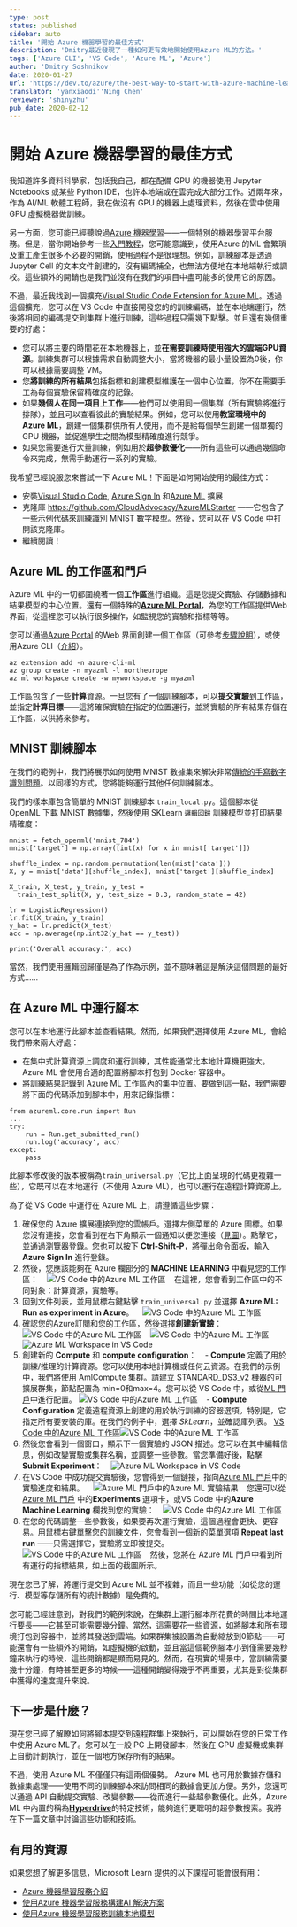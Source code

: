 ```yaml
---
type: post
status: published
sidebar: auto
title: '開始 Azure 機器學習的最佳方式'
description: 'Dmitry最近發現了一種如何更有效地開始使用Azure ML的方法。'
tags: ['Azure CLI', 'VS Code', 'Azure ML', 'Azure']
author: 'Dmitry Soshnikov'
date: 2020-01-27
url: 'https://dev.to/azure/the-best-way-to-start-with-azure-machine-learning-17jl'
translator: 'yanxiaodi''Ning Chen'
reviewer: 'shinyzhu'
pub_date: 2020-02-12
---
```


# 開始 Azure 機器學習的最佳方式

<ContentMeta />

我知道許多資料科學家，包括我自己，都在配備 GPU 的機器使用 Jupyter Notebooks 或某些 Python IDE，也許本地端或在雲完成大部分工作。近兩年來，作為 AI/ML 軟體工程師，我在做沒有 GPU 的機器上處理資料，然後在雲中使用 GPU 虛擬機器做訓練。

另一方面，您可能已經聽說過[Azure 機器學習](https://docs.microsoft.com/azure/machine-learning/?WT.mc_id=azureselected-content31-xinglzhu)——一個特別的機器學習平台服務。但是，當你開始參考一些[入門教程](https://docs.microsoft.com/azure/machine-learning/tutorial-train-models-with-aml/?WT.mc_id=azureselected-content31-xinglzhu)，您可能意識到，使用Azure 的ML 會繁瑣及重工產生很多不必要的開銷，使用過程不是很理想。例如，訓練腳本是透過 Jupyter Cell 的文本文件創建的，沒有編碼補全，也無法方便地在本地端執行或調校。這些額外的開銷也是我們並沒有在我們的項目中盡可能多的使用它的原因。

不過，最近我找到一個擴充[Visual Studio Code Extension for Azure ML](https://marketplace.visualstudio.com/items?itemName=ms-toolsai.vscode-ai&WT.mc_id=azureselected-content31-xinglzhu#overview)。透過這個擴充，您可以在 VS Code 中直接開發您的的訓練編碼，並在本地端運行，然後將相同的編碼提交到集群上進行訓練，這些過程只需幾下點擊。並且還有幾個重要的好處：

- 您可以將主要的時間花在本地機器上，並**在需要訓練時使用強大的雲端GPU資源**。訓練集群可以根據需求自動調整大小，當將機器的最小量設置為0後，你可以根據需要調整 VM。
- 您**將訓練的所有結果**包括指標和創建模型維護在一個中心位置，你不在需要手工為每個實驗保留精確度的記錄。
- 如果**幾個人在同一項目上工作**——他們可以使用同一個集群（所有實驗將進行排隊），並且可以查看彼此的實驗結果。例如，您可以使用**教室環境中的 Azure ML**，創建一個集群供所有人使用，而不是給每個學生創建一個單獨的 GPU 機器，並促進學生之間為模型精確度進行競爭。
- 如果您需要進行大量訓練，例如用於**超參數優化**——所有這些可以通過幾個命令來完成，無需手動運行一系列的實驗。

我希望已經說服您來嘗試一下 Azure ML！下面是如何開始使用的最佳方式：

- 安裝[Visual Studio Code](http://code.visualstudio.com/?WT.mc_id=azureselected-content31-xinglzhu), [Azure Sign In](https://marketplace.visualstudio.com/items?itemName=ms-vscode.azure-account&WT.mc_id=azureselected-content31-xinglzhu) 和[Azure ML](https://marketplace.visualstudio.com/items?itemName=ms-toolsai.vscode-ai&WT.mc_id=azureselected-content31-xinglzhu#overview) 擴展
- 克隆庫 https://github.com/CloudAdvocacy/AzureMLStarter ——它包含了一些示例代碼來訓練識別 MNIST 數字模型。然後，您可以在 VS Code 中打開該克隆庫。
- 繼續閱讀！

## Azure ML 的工作區和門戶

Azure ML 中的一切都圍繞著一個**工作區**進行組織。這是您提交實驗、存儲數據和結果模型的中心位置。還有一個特殊的[**Azure ML Portal**](http://ml.azure.com/?WT.mc_id=azureselected-content31-xinglzhu)，為您的工作區提供Web 界面，從這裡您可以執行很多操作，如監視您的實驗和指標等等。

您可以通過[Azure Portal](https://portal.azure.com/?WT.mc_id=azureselected-content31-xinglzhu) 的Web 界面創建一個工作區（可參考[步驟說明](https://docs.microsoft.com/azure/machine-learning/how-to-manage-workspace/?WT.mc_id=azureselected-content31-xinglzhu)），或使用Azure CLI（[介紹](https://docs.microsoft.com/en-us/azure/machine-learning/how-to-manage-workspace-cli/?WT.mc_id=azureselected-content31-xinglzhu)）。

```
az extension add -n azure-cli-ml
az group create -n myazml -l northeurope
az ml workspace create -w myworkspace -g myazml
```

工作區包含了一些**計算**資源。一旦您有了一個訓練腳本，可以**提交實驗**到工作區，並指定**計算目標**——這將確保實驗在指定的位置運行，並將實驗的所有結果存儲在工作區，以供將來參考。

## MNIST 訓練腳本

在我們的範例中，我們將展示如何使用 MNIST 數據集來解決非常[傳統的手寫數字識別問題](https://www.kaggle.com/c/digit-recognizer)。以同樣的方式，您將能夠運行其他任何訓練腳本。

我們的樣本庫包含簡單的 MNIST 訓練腳本 `train_local.py`。這個腳本從 OpenML 下載 MNIST 數據集，然後使用 SKLearn `邏輯回歸` 訓練模型並打印結果精確度：

```
mnist = fetch_openml('mnist_784')
mnist['target'] = np.array([int(x) for x in mnist['target']])

shuffle_index = np.random.permutation(len(mist['data']))
X, y = mnist['data'][shuffle_index], mnist['target'][shuffle_index]

X_train, X_test, y_train, y_test =
  train_test_split(X, y, test_size = 0.3, random_state = 42)

lr = LogisticRegression()
lr.fit(X_train, y_train)
y_hat = lr.predict(X_test)
acc = np.average(np.int32(y_hat == y_test))

print('Overall accuracy:', acc)
```

當然，我們使用邏輯回歸僅是為了作為示例，並不意味著這是解決這個問題的最好方式……

## 在 Azure ML 中運行腳本

您可以在本地運行此腳本並查看結果。然而，如果我們選擇使用 Azure ML，會給我們帶來兩大好處：

- 在集中式計算資源上調度和運行訓練，其性能通常比本地計算機更強大。 Azure ML 會使用合適的配置將腳本打包到 Docker 容器中。
- 將訓練結果記錄到 Azure ML 工作區內的集中位置。要做到這一點，我們需要將下面的代碼添加到腳本中，用來記錄指標：

```
from azureml.core.run import Run
...
try:
    run = Run.get_submitted_run()
    run.log('accuracy', acc)
except:
    pass
```

此腳本修改後的版本被稱為`train_universal.py`（它比上面呈現的代碼更複雜一些），它既可以在本地運行（不使用 Azure ML），也可以運行在遠程計算資源上。

為了從 VS Code 中運行在 Azure ML 上，請遵循這些步驟：

1. 確保您的 Azure 擴展連接到您的雲帳戶。選擇左側菜單的 Azure 圖標。如果您沒有連接，您會看到在右下角顯示一個通知以便您連接（[見圖](https://habrastorage.org/webt/7b/ii/u6/7biiu6ktpygayub0ff17-u36om4.png)）。點擊它，並通過瀏覽器登錄。您也可以按下 **Ctrl-Shift-P**，將彈出命令面板，輸入 **Azure Sign In** 進行登錄。
2. 然後，您應該能夠在 Azure 欄部分的 **MACHINE LEARNING** 中看見您的工作區：
   ![VS Code 中的Azure ML 工作區](https://res.cloudinary.com/practicaldev/image/fetch/s--db7R9m4s--/c_limit%2Cf_auto%2Cfl_progressive%2Cq_auto%2Cw_880/https://habrastorage.org/webt/uf/yu/da/ufyudahlxeed3roay5yppqu_cwq.png)
   在這裡，您會看到工作區中的不同對象：計算資源，實驗等。
3. 回到文件列表，並用鼠標右鍵點擊 `train_universal.py` 並選擇 **Azure ML: Run as experiment in Azure**。
   ![VS Code 中的Azure ML 工作區](https://res.cloudinary.com/practicaldev/image/fetch/s--GfBPAe07--/c_limit%2Cf_auto%2Cfl_progressive%2Cq_auto%2Cw_880/https://habrastorage.org/webt/x7/i7/ex/x7i7exvh6uatgqqmhvtte9u89ae.png)
4. 確認您的Azure訂閱和您的工作區，然後選擇**創建新實驗**：
   ![VS Code 中的Azure ML 工作區](https://res.cloudinary.com/practicaldev/image/fetch/s--yUX026iW--/c_limit%2Cf_auto%2Cfl_progressive%2Cq_auto%2Cw_880/https://habrastorage.org/webt/uq/p1/l1/uqp1l1mazrais_juw3zcfegnyds.png)
   ![VS Code 中的Azure ML 工作區](https://res.cloudinary.com/practicaldev/image/fetch/s--uYXYdSal--/c_limit%2Cf_auto%2Cfl_progressive%2Cq_auto%2Cw_880/https://habrastorage.org/webt/hk/of/ff/hkofffhrmy-mapz-zybagzi5pj4.png)
   ![Azure ML Workspace in VS Code](https://res.cloudinary.com/practicaldev/image/fetch/s--uppA0zaX--/c_limit%2Cf_auto%2Cfl_progressive%2Cq_auto%2Cw_880/https://habrastorage.org/webt/hd/nb/0c/hdnb0clmrgnq534iaktd20q8w2u.png)
5. 創建新的 **Compute** 和 **compute configuration**：
   - **Compute** 定義了用於訓練/推理的計算資源。您可以使用本地計算機或任何云資源。在我們的示例中，我們將使用 AmlCompute 集群。請建立 STANDARD_DS3_v2 機器的可擴展群集，節點配置為 min=0和max=4。您可以從 VS Code 中，或從[ML 門戶](http://ml.azure.com/?WT.mc_id=azureselected-content31-xinglzhu)中進行配置。 ![VS Code 中的Azure ML 工作區](https://res.cloudinary.com/practicaldev/image/fetch/s---rv4Ptrh--/c_limit%2Cf_auto%2Cfl_progressive%2Cq_auto%2Cw_880/https://habrastorage.org/webt/az/qq/tt/azqqttrje6jx8nsepdycwtosh04.png)
   - **Compute Configuration** 定義遠程資源上創建的用於執行訓練的容器選項。特別是，它指定所有要安裝的庫。在我們的例子中，選擇 *SkLearn*，並確認庫列表。 [VS Code 中的Azure ML 工作區](https://res.cloudinary.com/practicaldev/image/fetch/s--jmmNby__--/c_limit%2Cf_auto%2Cfl_progressive%2Cq_auto%2Cw_880/https://habrastorage.org/webt/0x/wv/u_/0xwvu_iu7tovivowbhmrbjkml2m.png)![VS Code 中的Azure ML 工作區](https://res.cloudinary.com/practicaldev/image/fetch/s--FaXAgED7--/c_limit%2Cf_auto%2Cfl_progressive%2Cq_auto%2Cw_880/https://habrastorage.org/webt/fx/t-/hv/fxt-hvhaeanmz6_ztcoh1q5tc8u.png)
6. 然後您會看到一個窗口，顯示下一個實驗的 JSON 描述。您可以在其中編輯信息，例如改變實驗或集群名稱，並調整一些參數。當您準備好後，點擊 **Submit Experiment**：
   ![Azure ML Workspace in VS Code](https://res.cloudinary.com/practicaldev/image/fetch/s--joFeivEz--/c_limit%2Cf_auto%2Cfl_progressive%2Cq_auto%2Cw_880/https://habrastorage.org/webt/vj/r0/6_/vjr06_o6idgburn_bs84xtau7qe.png)
7. 在VS Code 中成功提交實驗後，您會得到一個鏈接，指向[Azure ML 門戶](http://ml.azure.com/?WT.mc_id=azureselected-content31-xinglzhu)中的實驗進度和結果。
   ![Azure ML 門戶中的Azure ML 實驗結果](https://res.cloudinary.com/practicaldev/image/fetch/s--2oWg9AGT--/c_limit%2Cf_auto%2Cfl_progressive%2Cq_auto%2Cw_880/https://habrastorage.org/webt/_2/dc/mg/_2dcmguwlzuegyt8feqtmy2fyfg.png)
   您還可以從[Azure ML 門戶](http://ml.azure.com/?WT.mc_id=azureselected-content31-xinglzhu) 中的**Experiments** 選項卡，或VS Code 中的**Azure Machine Learning** 欄找到您的實驗：
   ![VS Code 中的Azure ML 工作區](https://res.cloudinary.com/practicaldev/image/fetch/s--ZOptBzGn--/c_limit%2Cf_auto%2Cfl_progressive%2Cq_auto%2Cw_880/https://habrastorage.org/webt/sf/aj/zi/sfajzixi7onq59cbfgnjzq2ay7u.png)
8. 在您的代碼調整一些參數後，如果要再次運行實驗，這個過程會更快、更容易。用鼠標右鍵單擊您的訓練文件，您會看到一個新的菜單選項 **Repeat last run** ——只需選擇它，實驗將立即被提交。
   ![VS Code 中的Azure ML 工作區](https://res.cloudinary.com/practicaldev/image/fetch/s--o_ITr5kJ--/c_limit%2Cf_auto%2Cfl_progressive%2Cq_auto%2Cw_880/https://habrastorage.org/webt/uh/u0/vg/uhu0vgjdtifxczq6saeerxhsdys.png)
   然後，您將在 Azure ML 門戶中看到所有運行的指標結果，如上面的截圖所示。

現在您已了解，將運行提交到 Azure ML 並不複雜，而且一些功能（如從您的運行、模型等存儲所有的統計數據）是免費的。

您可能已經註意到，對我們的範例來說，在集群上運行腳本所花費的時間比本地運行要長——它甚至可能需要幾分鐘。當然，這需要花一些資源，如將腳本和所有環境打包到容器中，並將其發送到雲端。如果群集被設置為自動縮放到0節點——可能還會有一些額外的開銷，如虛擬機的啟動，並且當這個範例腳本小到僅需要幾秒鐘來執行的時候，這些開銷都是顯而易見的。然而，在現實的場景中，當訓練需要幾十分鐘，有時甚至更多的時候——這種開銷變得幾乎不再重要，尤其是對從集群中獲得的速度提升來說。

## 下一步是什麼？

現在您已經了解瞭如何將腳本提交到遠程群集上來執行，可以開始在您的日常工作中使用 Azure ML了。您可以在一般 PC 上開發腳本，然後在 GPU 虛擬機或集群上自動計劃執行，並在一個地方保存所有的結果。

不過，使用 Azure ML 不僅僅只有這兩個優勢。 Azure ML 也可用於數據存儲和數據集處理——使用不同的訓練腳本來訪問相同的數據會更加方便。另外，您還可以通過 API 自動提交實驗、改變參數——從而進行一些超參數優化。此外，Azure ML 中內置的稱為[**Hyperdrive**](https://docs.microsoft.com/azure/machine-learning/how-to-tune-hyperparameters/?WT.mc_id=azureselected-content31-xinglzhu)的特定技術，能夠進行更聰明的超參數搜索。我將在下一篇文章中討論這些功能和技術。

## 有用的資源

如果您想了解更多信息，Microsoft Learn 提供的以下課程可能會很有用：

- [Azure 機器學習服務介紹](https://docs.microsoft.com/learn/modules/intro-to-azure-machine-learning-service/?WT.mc_id=azureselected-content31-xinglzhu)
- [使用Azure 機器學習服務構建AI 解決方案](https://docs.microsoft.com/ru-ru/learn/paths/build-ai-solutions-with-azure-ml-service/?WT.mc_id=azureselected-content31-xinglzhu)
- [使用Azure 機器學習服務訓練本地模型](https://docs.microsoft.com/ru-ru/learn/modules/train-local-model-with-azure-mls/?WT.mc_id=azureselected-content31-xinglzhu)

